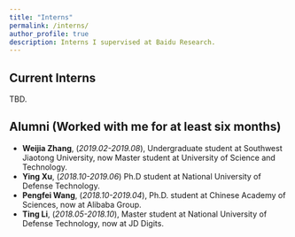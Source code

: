```yaml
---
title: "Interns"
permalink: /interns/
author_profile: true
description: Interns I supervised at Baidu Research.
---
```


Current Interns 
---
TBD.

Alumni (Worked with me for at least six months)
---
* **Weijia Zhang**, (*2019.02-2019.08*), Undergraduate student at Southwest Jiaotong University, now Master student at University of Science and Technology.
* **Ying Xu**, (*2018.10-2019.06*) Ph.D student at National University of Defense Technology.
* **Pengfei Wang**, (*2018.10-2019.04*), Ph.D. student at Chinese Academy of Sciences, now at Alibaba Group.
* **Ting Li**, (*2018.05-2018.10*), Master student at National University of Defense Technology, now at JD Digits.

